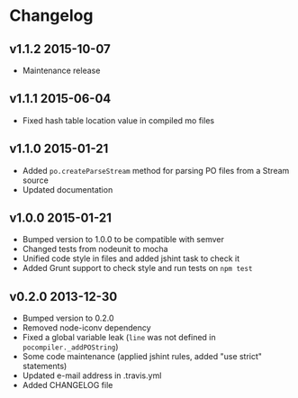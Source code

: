 # Changelog

## v1.1.2 2015-10-07

  * Maintenance release

## v1.1.1 2015-06-04

  * Fixed hash table location value in compiled mo files

## v1.1.0 2015-01-21

  * Added `po.createParseStream` method for parsing PO files from a Stream source
  * Updated documentation

## v1.0.0 2015-01-21

  * Bumped version to 1.0.0 to be compatible with semver
  * Changed tests from nodeunit to mocha
  * Unified code style in files and added jshint task to check it
  * Added Grunt support to check style and run tests on `npm test`

## v0.2.0 2013-12-30

  * Bumped version to 0.2.0
  * Removed node-iconv dependency
  * Fixed a global variable leak (`line` was not defined in `pocompiler._addPOString`)
  * Some code maintenance (applied jshint rules, added "use strict" statements)
  * Updated e-mail address in .travis.yml
  * Added CHANGELOG file
